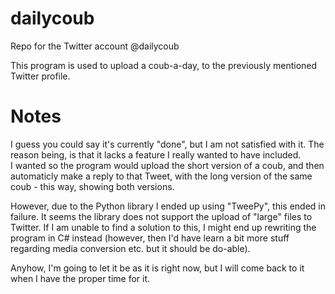 # dailycoub
Repo for the Twitter account @dailycoub

This program is used to upload a coub-a-day, to the previously mentioned Twitter profile.

# Notes
I guess you could say it's currently "done", but I am not satisfied with it. The reason being, is that it lacks a feature I really wanted to have included. <br/>
I wanted so the program would upload the short version of a coub, and then automaticly make a reply to that Tweet, with the long version of the same coub - this way, showing both versions.

However, due to the Python library I ended up using "TweePy", this ended in failure. It seems the library does not support the upload of "large" files to Twitter. If I am unable to find a solution to this, I might end up rewriting the program in C# instead (however, then I'd have learn a bit more stuff regarding media conversion etc. but it should be do-able).

Anyhow, I'm going to let it be as it is right now, but I will come back to it when I have the proper time for it.